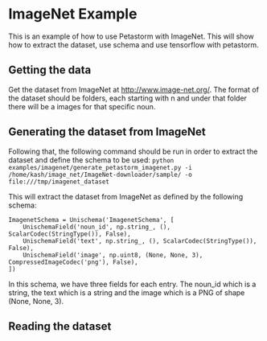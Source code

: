 # ImageNet Example

This is an example of how to use Petastorm with ImageNet. This will show how to extract the dataset, use schema and use tensorflow with petastorm.

## Getting the data

Get the dataset from ImageNet at http://www.image-net.org/.
The format of the dataset should be folders, each starting with n and under that folder there will be a images for that specific noun.


## Generating the dataset from ImageNet

Following that, the following command should be run in order to extract the dataset and define the schema to be used:
```python examples/imagenet/generate_petastorm_imagenet.py -i /home/kash/image_net/ImageNet-downloader/sample/ -o file:///tmp/imagenet_dataset```

This will extract the dataset from ImageNet as defined by the following schema:
```
ImagenetSchema = Unischema('ImagenetSchema', [
    UnischemaField('noun_id', np.string_, (), ScalarCodec(StringType()), False),
    UnischemaField('text', np.string_, (), ScalarCodec(StringType()), False),
    UnischemaField('image', np.uint8, (None, None, 3), CompressedImageCodec('png'), False),
])
```

In this schema, we have three fields for each entry. The noun_id which is a string, the text which is a string and the image which is a PNG of shape (None, None, 3).

## Reading the dataset

